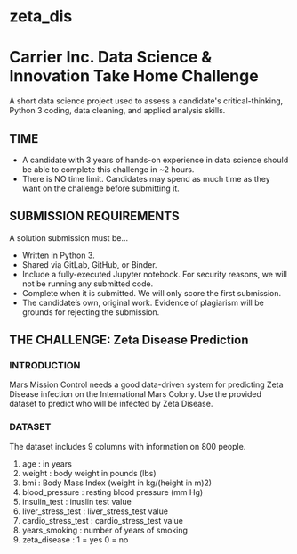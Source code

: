 # zeta_dis
# Carrier Inc. Data Science & Innovation Take Home Challenge

A short data science project used to assess a candidate's critical-thinking, Python 3 coding, data cleaning, and applied analysis skills.

## TIME
*  A candidate with 3 years of hands-on experience in data science should be able to complete this challenge in ~2 hours.
*  There is NO time limit. Candidates may spend as much time as they want on the challenge before submitting it.

## SUBMISSION REQUIREMENTS
A solution submission must be…
*  Written in Python 3.
*  Shared via GitLab, GitHub, or Binder.
*  Include a fully-executed Jupyter notebook.  For security reasons, we will not be running any submitted code.
*  Complete when it is submitted.  We will only score the first submission.
*  The candidate’s own, original work.  Evidence of plagiarism will be grounds for rejecting the submission.

## THE CHALLENGE: Zeta Disease Prediction

### INTRODUCTION

Mars Mission Control needs a good data-driven system for predicting Zeta Disease infection on the International Mars Colony.
Use the provided dataset to predict who will be infected by Zeta Disease.

### DATASET

The dataset includes 9 columns with information on 800 people.
1.	age : in years
2.	weight : body weight in pounds (lbs)
3.	bmi : Body Mass Index (weight in kg/(height in m)2)
4.	blood_pressure : resting blood pressure (mm Hg)
5.	insulin_test : inuslin test value
6.	liver_stress_test : liver_stress_test value
7.	cardio_stress_test : cardio_stress_test value
8.	years_smoking : number of years of smoking
9.	zeta_disease :
              1 = yes
              0 = no

